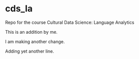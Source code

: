 # cds_la
Repo for the course Cultural Data Science: Language Analytics

This is an addition by me.

I am making another change.

Adding yet another line.